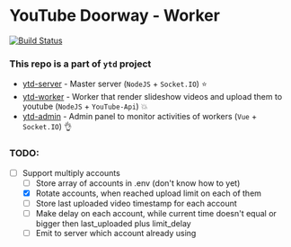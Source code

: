 # YouTube Doorway - Worker 
[![Build Status](https://travis-ci.org/glmn/ytd-worker.svg?branch=master)](https://travis-ci.org/glmn/ytd-worker)

### This repo is a part of `ytd` project

* [ytd-server](https://github.com/glmn/ytd-server) - Master server (`NodeJS` + `Socket.IO`) :star:
* [ytd-worker](https://github.com/glmn/ytd-worker) - Worker that render slideshow videos and upload them to youtube (`NodeJS` + `YouTube-Api`) :collision:
* [ytd-admin](https://github.com/glmn/ytd-admin) - Admin panel to monitor activities of workers (`Vue` + `Socket.IO`) :ok_hand:

### TODO:
- [ ] Support multiply accounts
  - [ ] Store array of accounts in .env (don't know how to yet)
  - [x] Rotate accounts, when reached upload limit on each of them
  - [ ] Store last uploaded video timestamp for each account
  - [ ] Make delay on each account, while current time doesn't equal or bigger then last_uploaded plus limit_delay
  - [ ] Emit to server which account already using